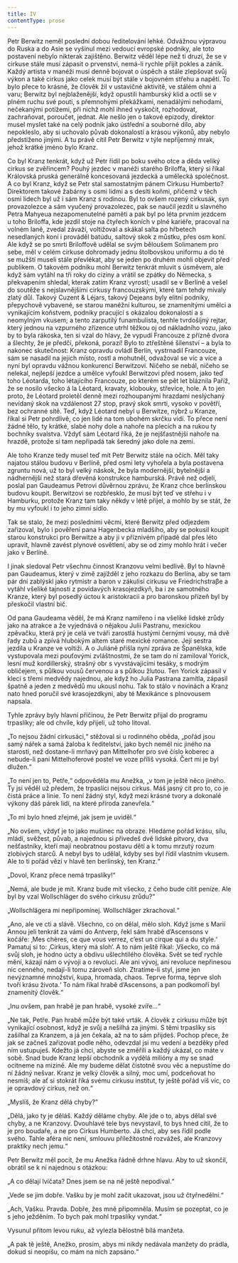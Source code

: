 ```yaml
---
title: IV
contentType: prose
---
```


<section>

Petr Berwitz neměl poslední dobou ředitelování lehké. Odvážnou výpravou do Ruska a do Asie se vyšinul mezi vedoucí evropské podniky, ale toto postavení nebylo nikterak zajištěno. Berwitz věděl lépe než ti druzí, že se v cirkuse stále musí zápasit o prvenství, nemá-li rychle přijít pokles a zánik. Každý artista v manéži musí denně bojovat o úspěch a stále zlepšovat svůj výkon a také cirkus jako celek musí být stále v bojovném střehu a napětí. To bylo přece to krásné, že člověk žil v ustavičné aktivitě, ve stálém ohni a varu; Berwitz byl nejblaženější, když opustili hamburský klid a octli se v plném ruchu své pouti, s přemnohými překážkami, nenadálými nehodami, nečekanými potížemi, při nichž mohl ihned vyskočit, rozhodovat, zachraňovat, poroučet, jednat. Ale nešlo jen o takové epizody, direktor musel myslet také na celý podnik jako ústřední a souborné dílo, aby nepokleslo, aby si uchovalo půvab dokonalostí a krásou výkonů, aby nebylo předstiženo jinými. A tu právě cítil Petr Berwitz v týle nepříjemný mrak, jehož krátké jméno bylo Kranz.

Co byl Kranz tenkrát, když už Petr řídil po boku svého otce a děda veliký cirkus se zvěřincem? Pouhý jezdec v manéži starého Briloffa, který si říkal Královská pruská generálně koncesovaná jezdecká a umělecká společnost. A co byl Kranz, když se Petr stal samostatným pánem Cirkusu Humberto? Direktorem takové žabárny s osmi lidmi a s desíti koňmi, přičemž v těch osmi lidech byl už i sám Kranz s rodinou. Byl to ovšem rozený cirkusák, syn provazolezce a sám vyučený provazolezec, pak se naučil jezdit u slavného Petra Mahyeua nezapomenutelné paměti a pak byl po léta prvním jezdcem u toho Briloffa, kde jezdil stoje na čtyřech koních v plné kariéře, pracoval na volném laně, zvedal závaží, voltižoval a skákal salta po hřbetech nesedlaných koní i prováděl batúdu, saltový skok z můstku, přes osm koní. Ale když se po smrti Briloffově udělal se svým běloušem Solimanem pro sebe, měl v celém cirkuse dohromady jednu štolbovskou uniformu a do té se mužští museli stále převlékat, aby se jeden po druhém mohli objevit před publikem. O takovém podniku mohl Berwitz tenkrát mluvit s úsměvem, ale když sám vytáhl na tři roky do ciziny a vrátil se zpátky do Německa, s překvapením shledal, kterak zatím Kranz vyrostl; usadil se v Berlíně a vešel do soutěže s nejslavnějšími cirkusy francouzskými, které tam tehdy mívaly zlatý důl. Takový Cuzent & Léjars, takový Dejeans byly elitní podniky, přepychově vybavené, se starou manéžní kulturou, se znamenitými umělci a vynikajícím koňstvem, podniky pracující s okázalou dokonalostí a s neomylným vkusem; a tento zarputilý funambulista, tenhle tvrdošíjný rejtar, který jednou na vzpurného zřízence utrhl těžkou oj od nákladního vozu, jako by to byla rákoska, ten si vzal do hlavy, že vypudí Francouze z přízně dvora a šlechty, že je předčí, překoná, porazí! Bylo to ztřeštěné šílenství – a byla to nakonec skutečnost: Kranz opravdu ovládl Berlín, vystrnadil Francouze, sám se nasadil na jejich místo, rostl a mohutněl, odvažoval se víc a více a nyní byl opravdu vážnou konkurencí Berwitzovi. Ničeho se nebál, ničeho se nelekal, nejlepší jezdce a umělce vyfoukl Berwitzovi před nosem, jako teď toho Léotarda, toho létajícího Francouze, po kterém se pět let bláznila Paříž, že se nosilo všecko á la Léotard, kravaty, klobouky, střevíce, hole. A to jen proto, že Léotard proletěl denně mezi rozhoupanými hrazdami neslýchaný nevídaný skok na vzdálenost 27 stop, pravý skok smrti, vysoko v povětří, bez ochranné sítě. Teď, když Léotard nebyl u Berwitze, nýbrž u Kranze, říkal si Petr pohrdlivě, co jen lidé na tom ubohém skrčku vidí. To přece není žádné tělo, ty krátké, slabé nohy dole a nahoře na plecích a na rukou ty bochníky svalstva. Vždyť sám Léotard říká, že je nejšťastnější nahoře na hrazdě, protože si tam nepřipadá tak šeredný jako dole na zemi.

Ale toho Kranze tedy musel teď mít Petr Berwitz stále na očích. Měl taky najatou stálou budovu v Berlíně, před osmi lety vyhořela a byla postavena zgruntu nová, už to byl velký náskok, že byla modernější, bytelnější a nádhernější než stará dřevěná konstrukce hamburská. Právě než odjeli, poslal pan Gaudeamus Petrovi důvěrnou zprávu, že Kranz chce berlínskou budovu koupit. Berwitzovi se rozbřesklo, že musí být teď ve střehu i v Hamburku, protože Kranz tam taky někdy v létě přijel, a mohlo by se stát, že by mu vyfoukl i to jeho zimní sídlo.

Tak se stalo, že mezi posledními věcmi, které Berwitz před odjezdem zařizoval, bylo i pověření pana Hagenbecka mladšího, aby se pokusil koupit starou konstrukci pro Berwitze a aby ji v příznivém případě dal přes léto upravit, hlavně zavést plynové osvětlení, aby se od zimy mohlo hrát i večer jako v Berlíně.

I jinak sledoval Petr všechnu činnost Kranzovu velmi bedlivě. Byl to hlavně pan Gaudeamus, který v zimě zajížděl z jeho rozkazu do Berlína, aby se tam pár dní zablýskl jako rytmistr a baron v zákulisí cirkusu ve Friedrichstraβe a vytáhl všeliké tajnosti z povídavých krasojezdkyň, ba i ze samotného Kranze, který byl posedlý úctou k aristokracii a pro baronskou přízeň byl by přeskočil vlastní bič.

Od pana Gaudeama věděl, že má Kranz namířeno i na všeliké lidské zrůdy jako na atrakce a že vyjednává o nějakou Julii Pastranu, mexickou zpěvačku, která prý je celá ve tváři zarostlá hustými černými vousy, má dvě řady zubů a zpívá hlubokým altem staré mexické romance. Její sestra jezdila u Kranze ve voltiži. A o Juliáně přišla nyní zpráva ze Španělska, kde vystupovala mezi pouťovými zvláštnostmi, že se tam do ní zamiloval Yorick, lesní muž kordillerský, strašný obr s vyvstávajícími tesáky, s modrým obličejem, s půlkou vousů červenou a s půlkou žlutou. Ten Yorick zápasil v kleci s třemi medvědy najednou, ale když ho Julia Pastrana zamítla, zápasil špatně a jeden z medvědů mu ukousl nohu. Tak to stálo v novinách a Kranz nato hned poručil své krasojezdkyni, aby té Mexikánce s plnovousem napsala.

Tyhle zprávy byly hlavní příčinou, že Petr Berwitz přijal do programu trpaslíky; ale od chvíle, kdy přijeli, už toho litoval.

„To nejsou žádní cirkusáci,“ stěžoval si u rodinného oběda, „pořád jsou samý nářek a samá žaloba k ředitelství, jako bych neměl nic jiného na starosti, než dostane-li mrňavý pan Mittelhofer pro své číslo koberec a nebude-li paní Mittelhoferové postel ve voze příliš vysoká. Čert mi je byl dlužen.“

„To není jen to, Petře,“ odpověděla mu Anežka, „v tom je ještě něco jiného. Ty jsi věděl už předem, že trpaslíci nejsou cirkus. Máš jasný cit pro to, co je čistá práce a linie. To není žádný styl, když mezi krásné tvory a dokonalé výkony dáš párek lidí, na které příroda zanevřela.“

„To mi bylo hned zřejmé, jak jsem je uviděl.“

„No ovšem, vždyť je to jako mušinec na obraze. Hledáme pořád krásu, sílu, mládí, svěžest, půvab, a najednou si přivedeš dvě lidské pitvory, dva nešťastníky, kteří mají neobratnou postavu dětí a k tomu mrzutý rozum zlobivých starců. A nebyl bys to udělal, kdyby ses byl řídil vlastním vkusem. Ale to ti pořád vězí v hlavě ten berlínský, ten Kranz.“

„Dovol, Kranz přece nemá trpaslíky!“

„Nemá, ale bude je mít. Kranz bude mít všecko, z čeho bude cítit peníze. Ale byl by vzal Wollschlӓger do svého cirkusu zrůdu?“

„Wollschlӓgera mi nepřipomínej. Wollschlӓger zkrachoval.“

„Ano, ale ve cti a slávě. Všechno, co on dělal, mělo sloh. Když jsme s Marií Annou jeli tenkrát za vámi do Antverp, řekl sám hrabě d’Ascensons v kočáře: ‚Mes chères, ce que vous verrez, c’est un cirque qui a du style.‘ Pamatuj si to: ‚Cirkus, který má sloh‘. A to nám ještě říkal: ‚Všecko, co má svůj sloh, je hodno úcty a obdivu ušlechtilého člověka. Svět se teď rychle mění, kázají nám o vývoji a o revoluci. Ale ani vývoj, ani revoluce nepřinesou nic cenného, nedají-li tomu zároveň sloh. Ztratíme-li styl, jsme jen nevýznamné množství, kupa, hromada, chaos. Teprve forma, teprve sloh tvoří krásu života.‘ To nám říkal hrabě d’Ascensons, a pan podkomoří byl znamenitý člověk.“

„Inu ovšem, pan hrabě je pan hrabě, vysoké zvíře…“

„Ne tak, Petře. Pan hrabě může být také vrták. A člověk z cirkusu může být vynikající osobnost, když je svůj a nešilhá za jinými. S těmi trpaslíky sis zašilhal za Kranzem, a já jen čekala, až na to sám přijdeš. Pochop přece, že jak se začneš zařizovat podle něho, odevzdal jsi mu vedení a bezděky před ním ustupuješ. Kdežto já chci, abyste se změřili a každý ukázal, co máte v sobě. Snad bude Kranz lepší obchodník a vydělá milióny a my se snad ocitneme na mizině. Ale my budeme dělat čistotně svou věc a nepustíme do ní žádný nešvar. Kranz je velký člověk a silný, moc umí, podceňovat ho nesmíš; ale ať si stokrát říká svému cirkusu institut, ty ještě pořád víš víc, co je opravdový cirkus, než on.“

„Myslíš, že Kranz dělá chyby?“

„Dělá, jako ty je děláš. Každý děláme chyby. Ale jde o to, abys dělal své chyby, a ne Kranzovy. Dvouhlavé tele bys nevystavil, to bys hned cítil, že to je pro boudaře, a ne pro Cirkus Humberto. Já chci, aby ses řídil podle svého. Tahle aféra nic není, smlouvu příležitostně rozvážeš, ale Kranzovy praktiky nech jemu.“

Petr Berwitz měl pocit, že mu Anežka řádně drhne hlavu. Aby to už skončil, obrátil se k ní najednou s otázkou:

„A co dělají lvíčata? Dnes jsem se na ně ještě nepodíval.“

„Vede se jim dobře. Vašku by je mohl začít ukazovat, jsou už čtyřnedělní.“

„Ach, Vašku. Pravda. Dobře, žes mně připomněla. Musím se pozeptat, co je s jeho ježděním. To bych pak mohl trpaslíky vyndat.“

Vysunul přitom levou ruku, až vylezla bělostně bílá manžeta.

„A pak tě ještě, Anežko, prosím, abys mi nikdy nedávala manžety do prádla, dokud si neopíšu, co mám na nich zapsáno.“

</section>

[^1]: Vedoucí dělníků. _Pozn. red._

[^2]: Posměšné pojmenování zedníků. _Pozn. red._

[^3]: Křídlovka (z něm. Flügelhorn). _Pozn. red._

[^4]: Jezdecký. _Pozn. red._

[^5]: U muslimů označení jinověrce, též džaur. _Pozn. red._

[^6]: Oblek. _Pozn. red._

[^7]: Zastarale dýka. _Pozn. red._

[^8]: Tři souběžné řeky. _Pozn. red._

[^9]: Heraldická figura, konkrétně sukovitý kmen s odštěpky po oseknutých větvích. _Pozn. red._

[^10]: Vodní růže, leknínový dvojlist. _Pozn. red._

[^11]: „Přítelíčku! Jaká radost! Nebesa, takové překvapení!“ _Pozn. red._

[^12]: Chochol z dlouhých ptačích per. _Pozn. red._

[^13]: Starosta. _Pozn. red._

[^14]: Bože, to víte – jaká slast! _Pozn. red._

[^15]: Vskutku nezemřu (ve významu: něco tu po mne zbude). _Pozn. red._

[^16]: Chystat se, připravovat se, nebo také holedbat se, vychloubat se. _Pozn. red._

